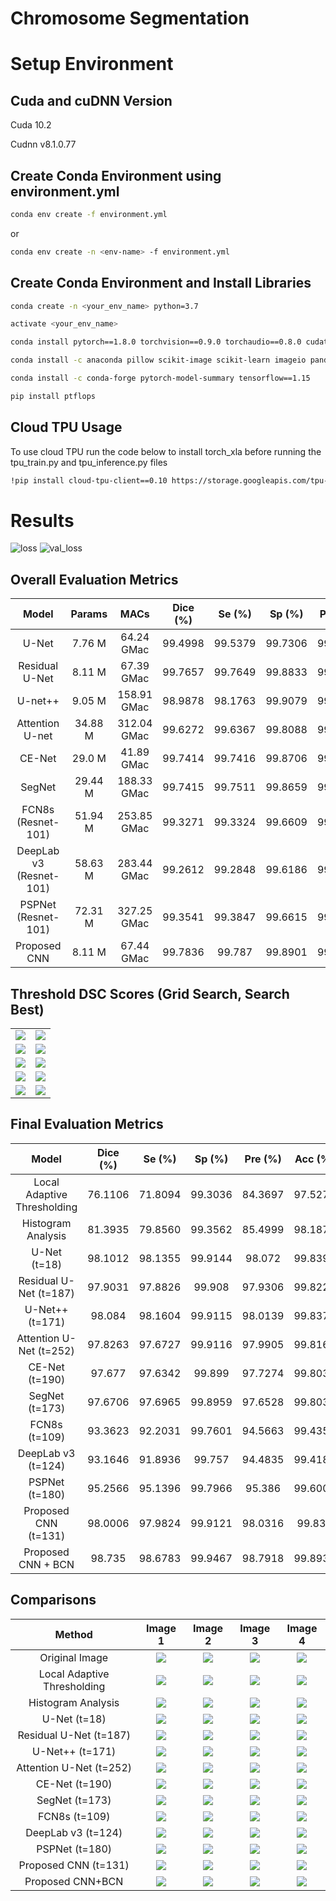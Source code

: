 # Chromosome Segmentation

# Setup Environment

## Cuda and cuDNN Version

Cuda 10.2

Cudnn v8.1.0.77

## Create Conda Environment using environment.yml
```bash
conda env create -f environment.yml
```
or
```bash
conda env create -n <env-name> -f environment.yml
```

## Create Conda Environment and Install Libraries 
```bash
conda create -n <your_env_name> python=3.7
```

```bash
activate <your_env_name>
```

```bash
conda install pytorch==1.8.0 torchvision==0.9.0 torchaudio==0.8.0 cudatoolkit=10.2 -c pytorch
```

```bash
conda install -c anaconda pillow scikit-image scikit-learn imageio pandas seaborn
```

```bash
conda install -c conda-forge pytorch-model-summary tensorflow==1.15
```

```bash
pip install ptflops
```

## Cloud TPU Usage
To use cloud TPU run the code below to install torch_xla before running the tpu_train.py and tpu_inference.py files
```bash
!pip install cloud-tpu-client==0.10 https://storage.googleapis.com/tpu-pytorch/wheels/torch_xla-1.8-cp37-cp37m-linux_x86_64.whl
```

# Results

![loss](./assets/losses/loss.png)
![val_loss](./assets/losses/val_loss.png)

## Overall Evaluation Metrics
|          Model          |  Params |     MACs    | Dice (%) |  Se (%) |  Sp (%) | Pre (%) | Acc (%) |
|:-----------------------:|:-------:|:-----------:|:--------:|:-------:|:-------:|:-------:|:-------:|
|          U-Net          |  7.76 M |  64.24 GMac |  99.4998 | 99.5379 | 99.7306 | 99.4616 | 99.6664 |
|      Residual U-Net     |  8.11 M |  67.39 GMac |  99.7657 | 99.7649 | 99.8833 | 99.7666 | 99.8438 |
|         U-net++         |  9.05 M | 158.91 GMac |  98.9878 | 98.1763 | 99.9079 | 99.8128 | 99.3307 |
|     Attention U-net     | 34.88 M | 312.04 GMac |  99.6272 | 99.6367 | 99.8088 | 99.6177 | 99.7515 |
|          CE-Net         |  29.0 M |  41.89 GMac |  99.7414 | 99.7416 | 99.8706 | 99.7412 | 99.8276 |
|          SegNet         | 29.44 M | 188.33 GMac |  99.7415 | 99.7511 | 99.8659 | 99.7319 | 99.8277 |
|    FCN8s (Resnet-101)   | 51.94 M | 253.85 GMac |  99.3271 | 99.3324 | 99.6609 | 99.3218 | 99.5514 |
| DeepLab v3 (Resnet-101) | 58.63 M | 283.44 GMac |  99.2612 | 99.2848 | 99.6186 | 99.2377 | 99.5074 |
|   PSPNet (Resnet-101)   | 72.31 M | 327.25 GMac |  99.3541 | 99.3847 | 99.6615 | 99.3234 | 99.5693 |
|       Proposed CNN      |  8.11 M |  67.44 GMac |  99.7836 |  99.787 | 99.8901 | 99.7802 | 99.8557 |

## Threshold DSC Scores (Grid Search, Search Best)

|  |  |
|:-----------------------:|:-----------------------:|
| ![](./assets/threshold_figures/unet.png) | ![](./assets/threshold_figures/resunet.png) |
| ![](./assets/threshold_figures/nested_unet.png) | ![](./assets/threshold_figures/attention_unet.png) |
| ![](./assets/threshold_figures/cenet.png) | ![](./assets/threshold_figures/segnet.png) |
| ![](./assets/threshold_figures/fcn_resnet101.png) | ![](./assets/threshold_figures/deeplabv3_resnet101.png) |
| ![](./assets/threshold_figures/pspnet.png) | ![](./assets/threshold_figures/proposed_cnn.png) |

## Final Evaluation Metrics
|            Model            | Dice (%) |  Se (%) |  Sp (%) | Pre (%) | Acc (%) |
|:---------------------------:|:--------:|:-------:|:-------:|:-------:|:-------:|
| Local Adaptive Thresholding |  76.1106 | 71.8094 | 99.3036 | 84.3697 | 97.5273 |
|      Histogram Analysis     |  81.3935 | 79.8560 | 99.3562 | 85.4999 | 98.1877 |
|         U-Net (t=18)        |  98.1012 | 98.1355 | 99.9144 |  98.072 | 99.8397 |
|    Residual U-Net (t=187)   |  97.9031 | 97.8826 |  99.908 | 97.9306 | 99.8227 |
|       U-Net++ (t=171)       |  98.084  | 98.1604 | 99.9115 | 98.0139 | 99.8378 |
|   Attention U-Net (t=252)   |  97.8263 | 97.6727 | 99.9116 | 97.9905 | 99.8163 |
|        CE-Net (t=190)       |  97.677  | 97.6342 |  99.899 | 97.7274 | 99.8039 |
|        SegNet (t=173)       |  97.6706 | 97.6965 | 99.8959 | 97.6528 | 99.8033 |
|        FCN8s (t=109)        |  93.3623 | 92.2031 | 99.7601 | 94.5663 | 99.4357 |
|      DeepLab v3 (t=124)     |  93.1646 | 91.8936 |  99.757 | 94.4835 | 99.4186 |
|        PSPNet (t=180)       |  95.2566 | 95.1396 | 99.7966 |  95.386 | 99.6006 |
|     Proposed CNN (t=131)    |  98.0006 | 97.9824 | 99.9121 | 98.0316 |  99.832 |
|      Proposed CNN + BCN     |  98.735  | 98.6783 | 99.9467 | 98.7918 | 99.8931 |

## Comparisons
| Method |          Image 1          |  Image 2 |     Image 3    |  Image 4 |
|:-----------------------:|:-----------------------:|:-------:|:-----------:|:--------:|
| Original Image | ![](./assets/comparison/original_images/0_image.png) | ![](./assets/comparison/original_images/10_image.png) | ![](./assets/comparison/original_images/12_image.png) | ![](./assets/comparison/original_images/18_image.png) |
| Local Adaptive Thresholding |![](./assets/comparison/adaptive_thresholding/0_adaptive_gaussian.png) | ![](./assets/comparison/adaptive_thresholding/10_adaptive_gaussian.png) | ![](./assets/comparison/adaptive_thresholding/12_adaptive_gaussian.png) | ![](./assets/comparison/adaptive_thresholding/18_adaptive_gaussian.png) |
| Histogram Analysis |![](./assets/comparison/histogram_analysis/0_chromosome.png) | ![](./assets/comparison/histogram_analysis/10_chromosome.png) | ![](./assets/comparison/histogram_analysis/12_chromosome.png) | ![](./assets/comparison/histogram_analysis/18_chromosome.png) |
| U-Net (t=18) |![](./assets/comparison/unet/0_unet.png) | ![](./assets/comparison/unet/10_unet.png) | ![](./assets/comparison/unet/12_unet.png) | ![](./assets/comparison/unet/18_unet.png) |
| Residual U-Net (t=187) |![](./assets/comparison/resunet/0_resunet.png) | ![](./assets/comparison/resunet/10_resunet.png) | ![](./assets/comparison/resunet/12_resunet.png) | ![](./assets/comparison/resunet/18_resunet.png) |
| U-Net++ (t=171) |![](./assets/comparison/nested_unet/0_nested_unet.png) | ![](./assets/comparison/nested_unet/10_nested_unet.png) | ![](./assets/comparison/nested_unet/12_nested_unet.png) | ![](./assets/comparison/nested_unet/18_nested_unet.png) |
| Attention U-Net (t=252) |![](./assets/comparison/attention_unet/0_attention_unet.png) | ![](./assets/comparison/attention_unet/10_attention_unet.png) | ![](./assets/comparison/attention_unet/12_attention_unet.png) | ![](./assets/comparison/attention_unet/18_attention_unet.png) |
| CE-Net (t=190) |![](./assets/comparison/cenet/0_cenet.png) | ![](./assets/comparison/cenet/10_cenet.png) | ![](./assets/comparison/cenet/12_cenet.png) | ![](./assets/comparison/cenet/18_cenet.png) |
| SegNet (t=173) |![](./assets/comparison/segnet/0_segnet.png) | ![](./assets/comparison/segnet/10_segnet.png) | ![](./assets/comparison/segnet/12_segnet.png) | ![](./assets/comparison/segnet/18_segnet.png) |
| FCN8s (t=109) |![](./assets/comparison/fcn_resnet101/0_fcn_resnet101.png) | ![](./assets/comparison/fcn_resnet101/10_fcn_resnet101.png) | ![](./assets/comparison/fcn_resnet101/12_fcn_resnet101.png) | ![](./assets/comparison/fcn_resnet101/18_fcn_resnet101.png) |
| DeepLab v3 (t=124) |![](./assets/comparison/deeplabv3_resnet101/0_deeplabv3_resnet101.png) | ![](./assets/comparison/deeplabv3_resnet101/10_deeplabv3_resnet101.png) | ![](./assets/comparison/deeplabv3_resnet101/12_deeplabv3_resnet101.png) | ![](./assets/comparison/deeplabv3_resnet101/18_deeplabv3_resnet101.png) |
| PSPNet (t=180) |![](./assets/comparison/pspnet/0_pspnet.png) | ![](./assets/comparison/pspnet/10_pspnet.png) | ![](./assets/comparison/pspnet/12_pspnet.png) | ![](./assets/comparison/pspnet/18_pspnet.png) |
| Proposed CNN (t=131) |![](./assets/comparison/proposed_cnn/0_proposed_cnn.png) | ![](./assets/comparison/proposed_cnn/10_proposed_cnn.png) | ![](./assets/comparison/proposed_cnn/12_proposed_cnn.png) | ![](./assets/comparison/proposed_cnn/18_proposed_cnn.png) |
| Proposed CNN+BCN |![](./assets/comparison/proposed_cnn_bcn/0_proposed_cnn_bcn.png) | ![](./assets/comparison/proposed_cnn_bcn/10_proposed_cnn_bcn.png) | ![](./assets/comparison/proposed_cnn_bcn/12_proposed_cnn_bcn.png) | ![](./assets/comparison/proposed_cnn_bcn/18_proposed_cnn_bcn.png) |


